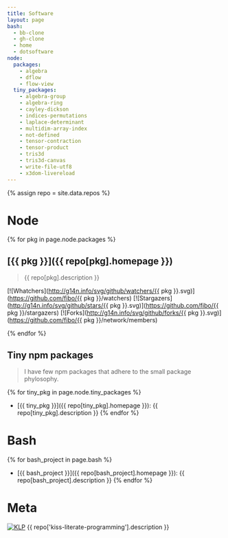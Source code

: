 ```yaml
---
title: Software
layout: page
bash:
  - bb-clone
  - gh-clone
  - home
  - dotsoftware
node:
  packages:
    - algebra
    - dflow
    - flow-view
  tiny_packages:
    - algebra-group
    - algebra-ring
    - cayley-dickson
    - indices-permutations
    - laplace-determinant
    - multidim-array-index
    - not-defined
    - tensor-contraction
    - tensor-product
    - tris3d
    - tris3d-canvas
    - write-file-utf8
    - x3dom-livereload
---
```


{% assign repo = site.data.repos %}

# Node

{% for pkg in page.node.packages %}
## [{{ pkg }}]({{ repo[pkg].homepage }})

> {{ repo[pkg].description }}

[![Whatchers](http://g14n.info/svg/github/watchers/{{ pkg }}.svg)](https://github.com/fibo/{{ pkg }}/watchers) [![Stargazers](http://g14n.info/svg/github/stars/{{ pkg }}.svg)](https://github.com/fibo/{{ pkg }}/stargazers) [![Forks](http://g14n.info/svg/github/forks/{{ pkg }}.svg)](https://github.com/fibo/{{ pkg }}/network/members)

{% endfor %}

## Tiny npm packages

> I have few npm packages that adhere to the small package phylosophy.

{% for tiny_pkg in page.node.tiny_packages %}
* [{{ tiny_pkg }}]({{ repo[tiny_pkg].homepage }}): {{ repo[tiny_pkg].description }}
{% endfor %}

# Bash

{% for bash_project in page.bash %}
* [{{ bash_project }}]({{ repo[bash_project].homepage }}): {{ repo[bash_project].description }}
{% endfor %}

# Meta

[![KLP](https://img.shields.io/badge/kiss-literate-orange.svg)](http://g14n.info/kiss-literate-programming) {{ repo['kiss-literate-programming'].description }}
